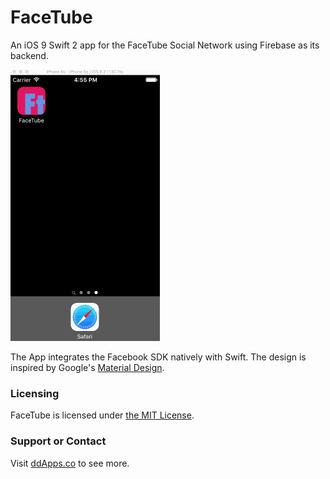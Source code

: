 # FaceTube
An iOS 9 Swift 2 app for the FaceTube Social Network using Firebase as its backend.

![](https://github.com/duliodenis/facetube/blob/master/art/screenshot/facetube.gif)

The App integrates the Facebook SDK natively with Swift. The design is inspired by Google's [Material Design](https://www.google.com/design/spec/material-design/introduction.html).

### Licensing
FaceTube is licensed under [the MIT License](https://github.com/duliodenis/facetube/blob/master/LICENSE).

### Support or Contact
Visit [ddApps.co](http://ddapps.co) to see more.